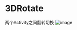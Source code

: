 # 3DRotate
两个Activity之间翻转切换
![image](https://github.com/wangl271464434//blob/master/GIFName.gif)   
